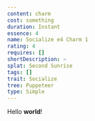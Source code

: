 ```yaml
---
content: charm
cost: something
duration: Instant
essence: 4
name: Socialize e4 Charm 1
rating: 4
requires: []
shortDescription: ~
splat: Second Sunrise
tags: []
trait: Socialize
tree: Puppeteer
type: Simple
---
```


Hello **world**!
